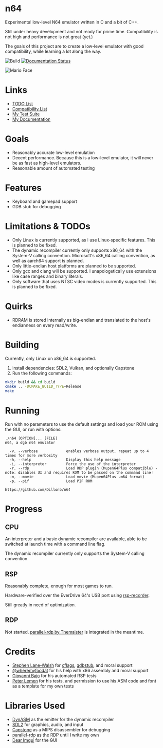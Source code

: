 # n64
Experimental low-level N64 emulator written in C and a bit of C++.

Still under heavy development and not ready for prime time. Compatibility is not high and performance is not great (yet.)

The goals of this project are to create a low-level emulator with good compatibility, while learning a lot along the way.

![Build](https://github.com/Dillonb/n64/workflows/Build/badge.svg)
[![Documentation Status](https://readthedocs.org/projects/n64/badge/?version=latest)](https://n64.readthedocs.io/?badge=latest)

![Mario Face](https://media.githubusercontent.com/media/Dillonb/n64/master/screenshots/mario.png)

# Links
- [TODO List](https://github.com/Dillonb/n64/projects/1)
- [Compatibility List](https://github.com/Dillonb/n64/projects/2)
- [My Test Suite](https://github.com/dillonb/n64-tests)
- [My Documentation](https://n64.readthedocs.io/)

# Goals
- Reasonably accurate low-level emulation
- Decent performance. Because this is a low-level emulator, it will never be as fast as high-level emulators.
- Reasonable amount of automated testing
  
# Features
- Keyboard and gamepad support
- GDB stub for debugging

# Limitations & TODOs
- Only Linux is currently supported, as I use Linux-specific features. This is planned to be fixed.
- The dynamic recompiler currently only supports x86_64 with the System-V calling convention. Microsoft's x86_64 calling convention, as well as aarch64 support is planned.
- Only little-endian host platforms are planned to be supported.
- Only gcc and clang will be supported. I unapologetically use extensions like case ranges and binary literals.
- Only software that uses NTSC video modes is currently supported. This is planned to be fixed.

# Quirks
- RDRAM is stored internally as big-endian and translated to the host's endianness on every read/write.

# Building
Currently, only Linux on x86_64 is supported.

1. Install dependencies: SDL2, Vulkan, and optionally Capstone
2. Run the following commands:
```bash
mkdir build && cd build
cmake .. -DCMAKE_BUILD_TYPE=Release
make
```


# Running
Run with no parameters to use the default settings and load your ROM using the GUI, or run with options:

```
./n64 [OPTION]... [FILE]
n64, a dgb n64 emulator

  -v, --verbose             enables verbose output, repeat up to 4 times for more verbosity
  -h, --help                Display this help message
  -i, --interpreter         Force the use of the interpreter
  -r, --rdp                 Load RDP plugin (Mupen64Plus compatible) - note: disables UI and requires ROM to be passed on the command line!
  -m, --movie               Load movie (Mupen64Plus .m64 format)
  -p, --pif                 Load PIF ROM

https://github.com/Dillonb/n64
```

# Progress

## CPU
An interpreter and a basic dynamic recompiler are available, able to be switched at launch time with a command line flag.

The dynamic recompiler currently only supports the System-V calling convention.

## RSP
Reasonably complete, enough for most games to run.

Hardware-verified over the EverDrive 64's USB port using [rsp-recorder](https://github.com/dillonb/rsp-recorder).

Still greatly in need of optimization.

## RDP
Not started. [parallel-rdp by Themaister](https://github.com/Themaister/parallel-rdp) is integrated in the meantime.

# Credits
- [Stephen Lane-Walsh](https://github.com/whobrokethebuild) for [cflags](https://github.com/whobrokethebuild/cflags), [gdbstub](https://github.com/WhoBrokeTheBuild/gdbstub), and moral support
- [@wheremyfoodat](https://github.com/wheremyfoodat) for his help with x86 assembly and moral support
- [Giovanni Bajo](https://github.com/rasky/) for his automated RSP tests
- [Peter Lemon](https://github.com/peterlemon/) for his tests, and permission to use his ASM code and font as a template for my own tests

# Libraries Used
- [DynASM](https://luajit.org/dynasm.html) as the emitter for the dynamic recompiler
- [SDL2](https://www.libsdl.org/) for graphics, audio, and input
- [Capstone](http://www.capstone-engine.org/) as a MIPS disassembler for debugging
- [parallel-rdp](https://github.com/Themaister/parallel-rdp) as the RDP until I write my own
- [Dear Imgui](https://github.com/ocornut/imgui) for the GUI
